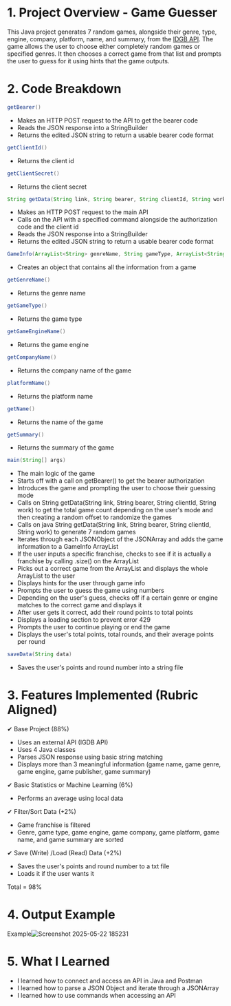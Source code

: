 # 1. Project Overview - Game Guesser
This Java project generates 7 random games, alongside their genre, type, engine, company, platform, name, and summary, from the [IDGB API](https://www.igdb.com/api). The game allows the user to choose either completely random games or specified genres. It then chooses a correct game from that list and prompts the user to guess for it using hints that the game outputs.
# 2. Code Breakdown
```java
getBearer()
```
- Makes an HTTP POST request to the API to get the bearer code
- Reads the JSON response into a StringBuilder
- Returns the edited JSON string to return a usable bearer code format
```java
getClientId()
```
- Returns the client id
```java
getClientSecret()
```
- Returns the client secret
```java
String getData(String link, String bearer, String clientId, String work)
```
- Makes an HTTP POST request to the main API
- Calls on the API with a specified command alongside the authorization code and the client id
- Reads the JSON response into a StringBuilder
- Returns the edited JSON string to return a usable bearer code format
```java
GameInfo(ArrayList<String> genreName, String gameType, ArrayList<String> gameEngineName, ArrayList<String> companyName, ArrayList<String> platformName, String name, String summary)
```
- Creates an object that contains all the information from a game
```java
getGenreName()
```
- Returns the genre name
```java
getGameType()
```
- Returns the game type
```java
getGameEngineName()
```
- Returns the game engine
```java
getCompanyName()
```
- Returns the company name of the game
```java
platformName()
```
- Returns the platform name
```java
getName()
```
- Returns the name of the game
```java
getSummary()
```
- Returns the summary of the game
```java
main(String[] args)
```
- The main logic of the game
- Starts off with a call on getBearer() to get the bearer authorization
- Introduces the game and prompting the user to choose their guessing mode
- Calls on String getData(String link, String bearer, String clientId, String work) to get the total game count depending on the user's mode and then creating a random offset to randomize the games
- Calls on java String getData(String link, String bearer, String clientId, String work) to generate 7 random games
- Iterates through each JSONObject of the JSONArray and adds the game information to a GameInfo ArrayList
- If the user inputs a specific franchise, checks to see if it is actually a franchise by calling .size() on the ArrayList
- Picks out a correct game from the ArrayList and displays the whole ArrayList to the user
- Displays hints for the user through game info
- Prompts the user to guess the game using numbers
- Depending on the user's guess, checks off if a certain genre or engine matches to the correct game and displays it
- After user gets it correct, add their round points to total points
- Displays a loading section to prevent error 429
- Prompts the user to continue playing or end the game
- Displays the user's total points, total rounds, and their average points per round
```java
saveData(String data)
```
- Saves the user's points and round number into a string file
# 3. Features Implemented (Rubric Aligned)
✔ Base Project (88%)
- Uses an external API (IGDB API)
- Uses 4 Java classes
- Parses JSON response using basic string matching
- Displays more than 3 meaningful information (game name, game genre, game engine, game publisher, game summary)

✔ Basic Statistics or Machine Learning (6%)
- Performs an average using local data

✔ Filter/Sort Data (+2%)
- Game franchise is filtered
- Genre, game type, game engine, game company, game platform, game name, and game summary are sorted

✔ Save (Write) /Load (Read) Data (+2%)
- Saves the user's points and round number to a txt file
- Loads it if the user wants it

Total = 98%
# 4. Output Example
Example![Screenshot 2025-05-22 185231](https://github.com/user-attachments/assets/6d3f97d3-ec27-4795-b75f-42acd6ab4eb8)
# 5. What I Learned
- I learned how to connect and access an API in Java and Postman
- I learned how to parse a JSON Object and iterate through a JSONArray
- I learned how to use commands when accessing an API